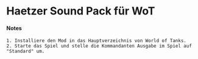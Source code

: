# Haetzer Sound Pack für WoT
#### Notes

	1. Installiere den Mod in das Hauptverzeichnis von World of Tanks.
	2. Starte das Spiel und stelle die Kommandanten Ausgabe im Spiel auf "Standard" um.